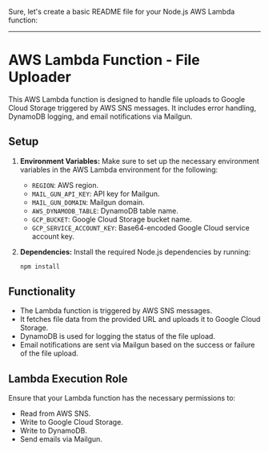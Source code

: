 Sure, let's create a basic README file for your Node.js AWS Lambda function:

---

# AWS Lambda Function - File Uploader

This AWS Lambda function is designed to handle file uploads to Google Cloud Storage triggered by AWS SNS messages. It includes error handling, DynamoDB logging, and email notifications via Mailgun.

## Setup

1. **Environment Variables:**
   Make sure to set up the necessary environment variables in the AWS Lambda environment for the following:

   - `REGION`: AWS region.
   - `MAIL_GUN_API_KEY`: API key for Mailgun.
   - `MAIL_GUN_DOMAIN`: Mailgun domain.
   - `AWS_DYNAMODB_TABLE`: DynamoDB table name.
   - `GCP_BUCKET`: Google Cloud Storage bucket name.
   - `GCP_SERVICE_ACCOUNT_KEY`: Base64-encoded Google Cloud service account key.

2. **Dependencies:**
   Install the required Node.js dependencies by running:

   ```bash
   npm install
   ```

## Functionality

- The Lambda function is triggered by AWS SNS messages.
- It fetches file data from the provided URL and uploads it to Google Cloud Storage.
- DynamoDB is used for logging the status of the file upload.
- Email notifications are sent via Mailgun based on the success or failure of the file upload.

## Lambda Execution Role

Ensure that your Lambda function has the necessary permissions to:

- Read from AWS SNS.
- Write to Google Cloud Storage.
- Write to DynamoDB.
- Send emails via Mailgun.

